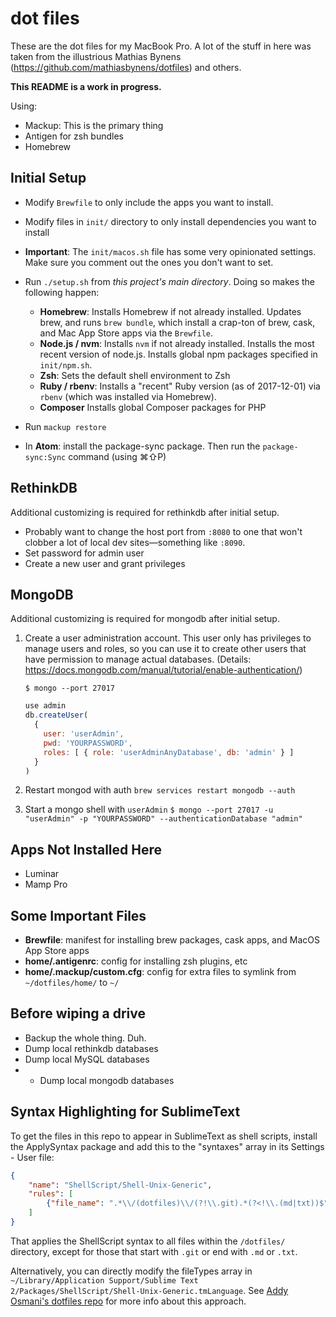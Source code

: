 # dot files

These are the dot files for my MacBook Pro. A lot of the stuff in here was
taken from the illustrious Mathias Bynens (https://github.com/mathiasbynens/dotfiles) and others.

**This README is a work in progress.**

Using:
* Mackup: This is the primary thing
* Antigen for zsh bundles
* Homebrew

## Initial Setup

* Modify `Brewfile` to only include the apps you want to install.
* Modify files in `init/` directory to only install dependencies you want to install
* **Important**: The `init/macos.sh` file has some very opinionated settings. Make sure you comment out the ones you don't want to set.
* Run `./setup.sh` from _this project's main directory_. Doing so makes the following happen:
  * **Homebrew**: Installs Homebrew if not already installed. Updates brew, and runs `brew bundle`, which install a crap-ton of brew, cask, and Mac App Store apps via the `Brewfile`.
  * **Node.js / nvm**: Installs `nvm` if not already installed. Installs the most recent version of node.js. Installs global npm packages specified in `init/npm.sh`.
  * **Zsh**: Sets the default shell environment to Zsh
  * **Ruby / rbenv**: Installs a "recent" Ruby version (as of 2017-12-01) via `rbenv` (which was installed via Homebrew).
  * **Composer** Installs global Composer packages for PHP

* Run `mackup restore`
* In **Atom**: install the package-sync package. Then run the `package-sync:Sync` command (using ⌘⇧P)

## RethinkDB

Additional customizing is required for rethinkdb after initial setup.

* Probably want to change the host port from `:8080` to one that won't clobber a lot of local dev sites—something like `:8090`.
* Set password for admin user
* Create a new user and grant privileges

## MongoDB

Additional customizing is required for mongodb after initial setup.

1. Create a user administration account. This user only has privileges to manage users and roles, so you can use it to create other users that have permission to manage actual databases. (Details: https://docs.mongodb.com/manual/tutorial/enable-authentication/)

    `$ mongo --port 27017`

    ```js
    use admin
    db.createUser(
      {
        user: 'userAdmin',
        pwd: 'YOURPASSWORD',
        roles: [ { role: 'userAdminAnyDatabase', db: 'admin' } ]
      }
    )
    ```

2. Restart mongod with auth
    `brew services restart mongodb --auth`
3. Start a mongo shell with `userAdmin`
    `$ mongo --port 27017 -u "userAdmin" -p "YOURPASSWORD" --authenticationDatabase "admin"`

## Apps Not Installed Here
* Luminar
* Mamp Pro

## Some Important Files
* **Brewfile**: manifest for installing brew packages, cask apps, and MacOS App Store apps
* **home/.antigenrc**: config for installing zsh plugins, etc
* **home/.mackup/custom.cfg**: config for extra files to symlink from `~/dotfiles/home/` to `~/`


## Before wiping a drive

* Backup the whole thing. Duh.
* Dump local rethinkdb databases
* Dump local MySQL databases
* * Dump local mongodb databases

## Syntax Highlighting for SublimeText

To get the files in this repo to appear in SublimeText as shell scripts, install the ApplySyntax package and add this to the "syntaxes" array in its Settings - User file:

```json
{
    "name": "ShellScript/Shell-Unix-Generic",
    "rules": [
        {"file_name": ".*\\/(dotfiles)\\/(?!\\.git).*(?<!\\.(md|txt))$"}
    ]
}
```

That applies the ShellScript syntax to all files within the `/dotfiles/` directory, except for those that start with `.git` or end with `.md` or `.txt`.

Alternatively, you can directly modify the fileTypes array in `~/Library/Application Support/Sublime Text 2/Packages/ShellScript/Shell-Unix-Generic.tmLanguage`. See [Addy Osmani's dotfiles repo](https://github.com/addyosmani/dotfiles) for more info about this approach.
